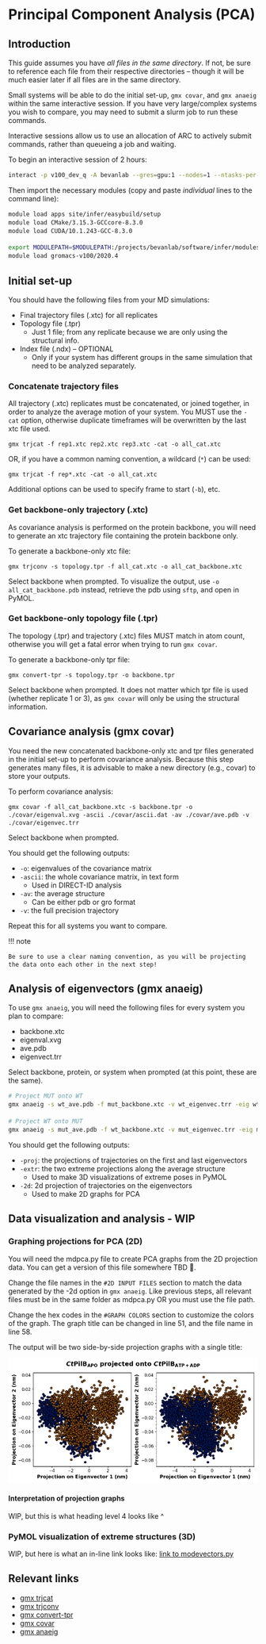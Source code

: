# Principal Component Analysis (PCA)

## Introduction

This guide assumes you have *all files in the same directory*. If not, be sure to reference each file from their respective directories – though it will be much easier later if all files are in the same directory.

Small systems will be able to do the initial set-up, `gmx covar`, and `gmx anaeig` within the same interactive session. If you have very large/complex systems you wish to compare, you may need to submit a slurm job to run these commands.

Interactive sessions allow us to use an allocation of ARC to actively submit commands, rather than queueing a job and waiting.

To begin an interactive session of 2 hours:

```bash
interact -p v100_dev_q -A bevanlab --gres=gpu:1 --nodes=1 --ntasks-per-node=12 -t 2:00:00
```
Then import the necessary modules (copy and paste *individual* lines to the command line):

```bash linenums="1"
module load apps site/infer/easybuild/setup
module load CMake/3.15.3-GCCcore-8.3.0
module load CUDA/10.1.243-GCC-8.3.0
 
export MODULEPATH=$MODULEPATH:/projects/bevanlab/software/infer/modules/modules/infer-skylake/all
module load gromacs-v100/2020.4
```

## Initial set-up

You should have the following files from your MD simulations:

* Final trajectory files (.xtc) for all replicates
* Topology file (.tpr)
    * Just 1 file; from any replicate because we are only using the structural info.
* Index file (.ndx) – OPTIONAL
    * Only if your system has different groups in the same simulation that need to be analyzed separately.

### Concatenate trajectory files

All trajectory (.xtc) replicates must be concatenated, or joined together, in order to analyze the average motion of your system. You MUST use the `-cat` option, otherwise duplicate timeframes will be overwritten by the last xtc file used.

```
gmx trjcat -f rep1.xtc rep2.xtc rep3.xtc -cat -o all_cat.xtc
```

OR, if you have a common naming convention, a wildcard (`*`) can be used:

```
gmx trjcat -f rep*.xtc -cat -o all_cat.xtc
```

Additional options can be used to specify frame to start (`-b`), etc.

### Get backbone-only trajectory (.xtc)

As covariance analysis is performed on the protein backbone, you will need to generate an xtc trajectory file containing the protein backbone only. 

To generate a backbone-only xtc file:
```
gmx trjconv -s topology.tpr -f all_cat.xtc -o all_cat_backbone.xtc
```

Select backbone when prompted. To visualize the output, use `-o all_cat_backbone.pdb` instead, retrieve the pdb using `sftp`, and open in PyMOL. 

### Get backbone-only topology file (.tpr)

The topology (.tpr) and trajectory (.xtc) files MUST match in atom count, otherwise you will get a fatal error when trying to run `gmx covar`.

To generate a backbone-only tpr file:
```
gmx convert-tpr -s topology.tpr -o backbone.tpr
```

Select backbone when prompted. It does not matter which tpr file is used (whether replicate 1 or 3), as `gmx covar` will only be using the structural information.

## Covariance analysis (gmx covar)

You need the new concatenated backbone-only xtc and tpr files generated in the initial set-up to perform covariance analysis. Because this step generates many files, it is advisable to make a new directory (e.g., covar) to store your outputs.

To perform covariance analysis:

```
gmx covar -f all_cat_backbone.xtc -s backbone.tpr -o ./covar/eigenval.xvg -ascii ./covar/ascii.dat -av ./covar/ave.pdb -v ./covar/eigenvec.trr
```

Select backbone when prompted.

You should get the following outputs:

* `-o`: eigenvalues of the covariance matrix
* `-ascii`: the whole covariance matrix, in text form
    * Used in DIRECT-ID analysis
* `-av`: the average structure
    * Can be either pdb or gro format
* `-v`: the full precision trajectory 


Repeat this for all systems you want to compare. 

!!! note

    Be sure to use a clear naming convention, as you will be projecting the data onto each other in the next step!

## Analysis of eigenvectors (gmx anaeig)

To use `gmx anaeig`, you will need the following files for every system you plan to compare:

* backbone.xtc
* eigenval.xvg
* ave.pdb
* eigenvect.trr

Select backbone, protein, or system when prompted (at this point, these are the same).

```bash
# Project MUT onto WT
gmx anaeig -s wt_ave.pdb -f mut_backbone.xtc -v wt_eigenvec.trr -eig wt_eigenval.xvg -proj mut_wt_proj-ev.xvg -extr mut_wt_ev.pdb -2d mut_wt_eigtraj.xvg 

# Project WT onto MUT
gmx anaeig -s mut_ave.pdb -f wt_backbone.xtc -v mut_eigenvec.trr -eig mut_eigenval.xvg -proj wt_mut_proj-ev.xvg -extr wt_mut_ev.pdb -2d wt_mut_eigtraj.xvg
```

You should get the following outputs:

* `-proj`: the projections of trajectories on the first and last eigenvectors
* `-extr`: the two extreme projections along the average structure
    * Used to make 3D visualizations of extreme poses in PyMOL
* `-2d`: 2d projection of trajectories on the eigenvectors
    * Used to make 2D graphs for PCA

## Data visualization and analysis - WIP

### Graphing projections for PCA (2D)

You will need the mdpca.py file to create PCA graphs from the 2D projection data. You can get a version of this file somewhere TBD 🫠.

Change the file names in the `#2D INPUT FILES` section to match the data generated by the -2d option in `gmx anaeig`. Like previous steps, all relevant files must be in the same folder as mdpca.py OR you must use the file path.

Change the hex codes in the `#GRAPH COLORS` section to customize the colors of the graph. The graph title can be changed in line 51, and the file name in line 58.

The output will be two side-by-side projection graphs with a single title:

![Example of PCA graph output](../../assets/pcaguide.png)

#### Interpretation of projection graphs

WIP, but this is what heading level 4 looks like ^

### PyMOL visualization of extreme structures (3D)

WIP, but here is what an in-line link looks like: [link to modevectors.py](https://pymolwiki.org/index.php/Modevectors)

## Relevant links

* [gmx trjcat](https://manual.gromacs.org/current/onlinehelp/gmx-trjcat.html)
* [gmx trjconv](https://manual.gromacs.org/current/onlinehelp/gmx-trjconv.html)
* [gmx convert-tpr](https://manual.gromacs.org/current/onlinehelp/gmx-convert-tpr.html)
* [gmx covar](https://manual.gromacs.org/current/onlinehelp/gmx-covar.html)
* [gmx anaeig](https://manual.gromacs.org/current/onlinehelp/gmx-anaeig.html)
